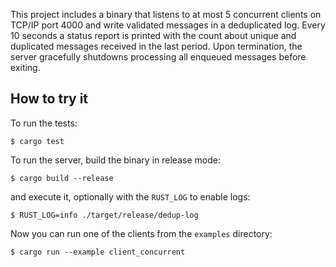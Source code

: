 This project includes a binary that listens to at most 5 concurrent clients on TCP/IP port 4000 and write validated messages in a
deduplicated log. Every 10 seconds a status report is printed with the count about unique and duplicated messages received in the last
period. Upon termination, the server gracefully shutdowns processing all enqueued messages before exiting.

## How to try it

To run the tests:

```shell
$ cargo test
```

To run the server, build the binary in release mode:

```shell
$ cargo build --release
```

and execute it, optionally with the `RUST_LOG` to enable logs:

```shell
$ RUST_LOG=info ./target/release/dedup-log
```

Now you can run one of the clients from the `examples` directory:

```shell
$ cargo run --example client_concurrent
```
